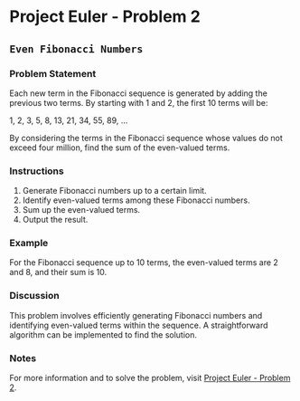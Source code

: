 # Project Euler - Problem 2

## `Even Fibonacci Numbers`

### Problem Statement

Each new term in the Fibonacci sequence is generated by adding the previous two terms. By starting with 1 and 2, the first 10 terms will be:

1, 2, 3, 5, 8, 13, 21, 34, 55, 89, ...

By considering the terms in the Fibonacci sequence whose values do not exceed four million, find the sum of the even-valued terms.

### Instructions

1. Generate Fibonacci numbers up to a certain limit.
2. Identify even-valued terms among these Fibonacci numbers.
3. Sum up the even-valued terms.
4. Output the result.

### Example

For the Fibonacci sequence up to 10 terms, the even-valued terms are 2 and 8, and their sum is 10.

### Discussion

This problem involves efficiently generating Fibonacci numbers and identifying even-valued terms within the sequence. A straightforward algorithm can be implemented to find the solution.

### Notes

For more information and to solve the problem, visit [Project Euler - Problem 2](https://projecteuler.net/problem=2).
